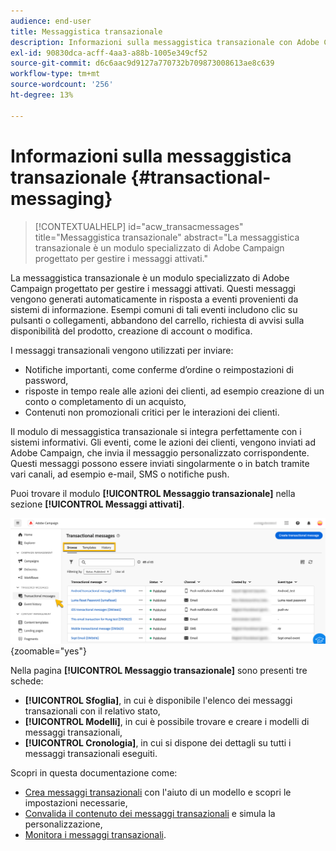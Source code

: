 ```yaml
---
audience: end-user
title: Messaggistica transazionale
description: Informazioni sulla messaggistica transazionale con Adobe Campaign Web
exl-id: 90830dca-acff-4aa3-a88b-1005e349cf52
source-git-commit: d6c6aac9d9127a770732b709873008613ae8c639
workflow-type: tm+mt
source-wordcount: '256'
ht-degree: 13%

---
```


# Informazioni sulla messaggistica transazionale {#transactional-messaging}

>[!CONTEXTUALHELP]
>id="acw_transacmessages"
>title="Messaggistica transazionale"
>abstract="La messaggistica transazionale è un modulo specializzato di Adobe Campaign progettato per gestire i messaggi attivati."

<!-- >>[!CONTEXTUALHELP]
>id="acw_transacmessages_exclusionlogs"
>title="Transactional messaging exclusion logs"
>abstract="Transactional messaging exclusion logs" -->

La messaggistica transazionale è un modulo specializzato di Adobe Campaign progettato per gestire i messaggi attivati. Questi messaggi vengono generati automaticamente in risposta a eventi provenienti da sistemi di informazione. Esempi comuni di tali eventi includono clic su pulsanti o collegamenti, abbandono del carrello, richiesta di avvisi sulla disponibilità del prodotto, creazione di account o modifica.

I messaggi transazionali vengono utilizzati per inviare:

* Notifiche importanti, come conferme d’ordine o reimpostazioni di password,
* risposte in tempo reale alle azioni dei clienti, ad esempio creazione di un conto o completamento di un acquisto,
* Contenuti non promozionali critici per le interazioni dei clienti.

Il modulo di messaggistica transazionale si integra perfettamente con i sistemi informativi. Gli eventi, come le azioni dei clienti, vengono inviati ad Adobe Campaign, che invia il messaggio personalizzato corrispondente. Questi messaggi possono essere inviati singolarmente o in batch tramite vari canali, ad esempio e-mail, SMS o notifiche push.

Puoi trovare il modulo **[!UICONTROL Messaggio transazionale]** nella sezione **[!UICONTROL Messaggi attivati]**.

![Interfaccia di messaggistica transazionale con messaggi attivati e relativi stati](assets/transactional.png){zoomable="yes"}

Nella pagina **[!UICONTROL Messaggio transazionale]** sono presenti tre schede:

* **[!UICONTROL Sfoglia]**, in cui è disponibile l&#39;elenco dei messaggi transazionali con il relativo stato,
* **[!UICONTROL Modelli]**, in cui è possibile trovare e creare i modelli di messaggi transazionali,
* **[!UICONTROL Cronologia]**, in cui si dispone dei dettagli su tutti i messaggi transazionali eseguiti.

Scopri in questa documentazione come:

* [Crea messaggi transazionali](create-transactional.md) con l&#39;aiuto di un modello e scopri le impostazioni necessarie,
* [Convalida il contenuto dei messaggi transazionali](validate-transactional.md) e simula la personalizzazione,
* [Monitora i messaggi transazionali](monitor-transactional.md).